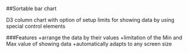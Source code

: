 ##Sortable bar chart

D3 column chart with option of setup limits for showing data by using special control elements


###Features
+arrange the data by their values
+limitation of the Min and Max value of showing data 
+automatically adapts to any screen size
